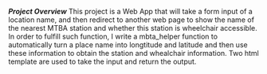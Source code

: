 ***Project Overview***
This project is a Web App that will take a form input of a location name, and then redirect to another web page to show the name of the nearest MTBA station and whether this station is wheelchair accessible. In order to fulfill such function, I write a mbta_helper function to automatically turn a place name into longtitude and latitude and then use these information to obtain the station and whealchair information. Two html template are used to take the input and return the output.